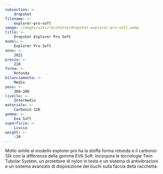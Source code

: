 ```yaml
---
subsection: >-
    dropshot
filename: >-
    explorer-pro-soft
image: /images/wiki/racchette/dropshot-explorer-pro-soft.webp
title: >-
    Dropshot Explorer Pro Soft
model: >-
    Explorer Pro Soft
anno: >-
    2021
prezzo: >-
    210
forma: >-
    Rotonda
bilanciamento: >-
    Medio
peso: >-
    360-380
livello: >-
    Intermedio
materiale: >-
    Carbonio 12K
gomma: >-
    Eva Soft
superficie: >-
    Liscia
weight: >-
    -10
---
```

Molto simile al modello explorer pro ha la stoffa forma rotonda e il carbonio 12k con la differenza della gomma EVA Soft. Incorpora le tecnologie Twin Tubolar System, un protettore di nylon in testa e un sistema di antivibrazioni e un sistema avanzato di disposizione dei buchi sulla faccia della racchetta.